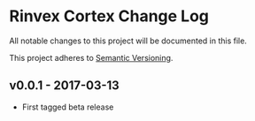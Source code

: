 # Rinvex Cortex Change Log

All notable changes to this project will be documented in this file.

This project adheres to [Semantic Versioning](CONTRIBUTING.md).


## v0.0.1 - 2017-03-13
- First tagged beta release
